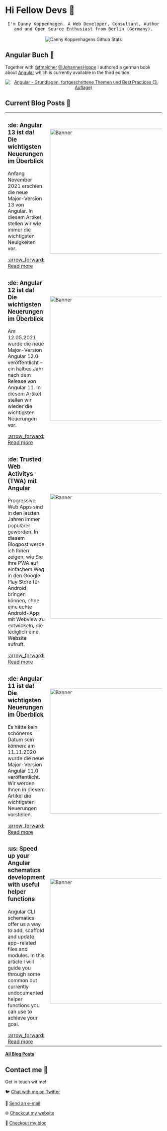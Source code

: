 # Hi Fellow Devs :wave:

<p align="center">
  <samp>
I'm Danny Koppenhagen. A Web Developer, Consultant, Author and and Open Source Enthusiast from Berlin (Germany).
  </samp>
  <br/>
  <br/>
  <img src="https://github-readme-stats.vercel.app/api?username=d-koppenhagen&show_icons=true" alt="Danny Koppenhagens Github Stats"></img>
</p>

## Angular Buch :closed_book:

Together with [@fmalcher](https://github.com/fmalcher) [@JohannesHoppe](https://github.com/JohannesHoppe) I authored a german book about [Angular](https://angular.io) which is currently available in the third edition:

<p align="center">
  <a href="https://angular-buch.com"><img src="https://angular-buch.com/assets/img/book-cover-multiple.png" alt="Angular - Grundlagen, fortgeschrittene Themen und Best Practices (3. Auflage)"></img></a>
</p>

## Current Blog Posts :pencil:

<!-- START: Auto generated by Github Action -->
<table><tr>
  <td>
    <h3>:de: Angular 13 ist da! Die wichtigsten Neuerungen im Überblick</h3>
    <p>Anfang November 2021 erschien die neue Major-Version 13 von Angular. In diesem Artikel stellen wir wie immer die wichtigsten Neuigkeiten vor.</p>
    <a href="https://k9n.dev//blog/2021-11-angular13">:arrow_forward: Read more</a>
  </td>
  <td>
    <img src="https://website-articles.angular-buch.com/blog/2021-11-angular13/angular13.jpg" alt="Banner" width="400px">
  </td>
</tr>

<tr>
  <td>
    <h3>:de: Angular 12 ist da! Die wichtigsten Neuerungen im Überblick</h3>
    <p>Am 12.05.2021 wurde die neue Major-Version Angular 12.0 veröffentlicht – ein halbes Jahr nach dem Release von Angular 11. In diesem Artikel stellen wir wieder die wichtigsten Neuerungen vor.</p>
    <a href="https://k9n.dev//blog/2021-06-angular12">:arrow_forward: Read more</a>
  </td>
  <td>
    <img src="https://website-articles.angular-buch.com/blog/2021-06-angular12/angular12.jpg" alt="Banner" width="400px">
  </td>
</tr>

<tr>
  <td>
    <h3>:de: Trusted Web Activitys (TWA) mit Angular</h3>
    <p>Progressive Web Apps sind in den letzten Jahren immer populärer geworden. In diesem Blogpost werde ich Ihnen zeigen, wie Sie Ihre PWA auf einfachem Weg in den Google Play Store für Android bringen können, ohne eine echte Android-App mit Webview zu entwickeln, die lediglich eine Website aufruft.</p>
    <a href="https://k9n.dev//blog/2020-11-twa">:arrow_forward: Read more</a>
  </td>
  <td>
    <img src="https://k9n.dev/assets/images/blog/twa/header-twa-small.jpg" alt="Banner" width="400px">
  </td>
</tr>

<tr>
  <td>
    <h3>:de: Angular 11 ist da! Die wichtigsten Neuerungen im Überblick</h3>
    <p>Es hätte kein schöneres Datum sein können: am 11.11.2020 wurde die neue Major-Version Angular 11.0 veröffentlicht. Wir werden Ihnen in diesem Artikel die wichtigsten Neuerungen vorstellen.</p>
    <a href="https://k9n.dev//blog/2020-11-angular11">:arrow_forward: Read more</a>
  </td>
  <td>
    <img src="https://k9n.dev/assets/images/blog/ng11/angular11-small.jpg" alt="Banner" width="400px">
  </td>
</tr>

<tr>
  <td>
    <h3>:us: Speed up your Angular schematics development with useful helper functions</h3>
    <p>Angular CLI schematics offer us a way to add, scaffold and update app-related files and modules. In this article I will guide you through some common but currently undocumented helper functions you can use to achieve your goal.</p>
    <a href="https://k9n.dev//blog/2020-09-angular-schematics-common-helpers">:arrow_forward: Read more</a>
  </td>
  <td>
    <img src="https://k9n.dev/assets/images/blog/schematics-helpers/schematics-helpers-small.jpg" alt="Banner" width="400px">
  </td>
</tr>

</table>
<!-- END: Auto generated by Github Action -->

[**All Blog Posts**](https://k9n.dev/blog)

## Contact me :speech_balloon:

Get in touch wit me!

:bird: <a href="https://twitter.com/d_koppenhagen">Chat with me on Twitter</a>

:e-mail: <a href="mailto:mail@k9n.dev">Send an e-mail</a>

:globe_with_meridians: <a href="https://k9n.dev">Checkout my website</a>

:memo: <a href="https://k9n.dev/blog">Checkout my blog</a>
